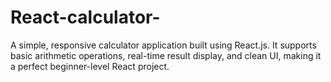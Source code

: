 # React-calculator-
A simple, responsive calculator application built using React.js. It supports basic arithmetic operations, real-time result display, and clean UI, making it a perfect beginner-level React project.
